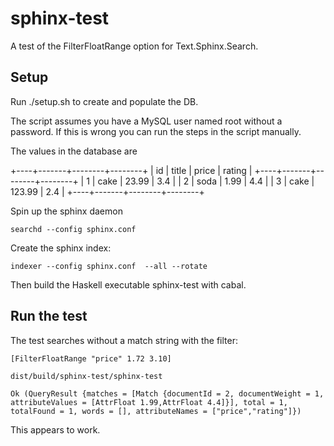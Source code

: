 # sphinx-test

A test of the FilterFloatRange option for Text.Sphinx.Search.

## Setup

Run  ./setup.sh to create and populate the DB.

The script assumes you have a MySQL user named root without a password. 
If this is wrong you can run the steps in the script manually.

The values in the database are

+----+-------+--------+--------+
| id | title | price  | rating |
+----+-------+--------+--------+
|  1 | cake  |  23.99 |    3.4 |
|  2 | soda  |   1.99 |    4.4 |
|  3 | cake  | 123.99 |    2.4 |
+----+-------+--------+--------+

Spin up the sphinx daemon

    searchd --config sphinx.conf

Create the sphinx index:

    indexer --config sphinx.conf  --all --rotate

Then build the Haskell executable sphinx-test with cabal.

## Run the test

The test searches without a match string with the filter:

    [FilterFloatRange "price" 1.72 3.10]

```
dist/build/sphinx-test/sphinx-test

Ok (QueryResult {matches = [Match {documentId = 2, documentWeight = 1, attributeValues = [AttrFloat 1.99,AttrFloat 4.4]}], total = 1, totalFound = 1, words = [], attributeNames = ["price","rating"]})
```

This appears to work.

